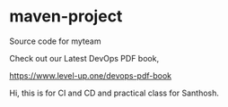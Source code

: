 # maven-project
Source code for myteam

Check out our Latest DevOps PDF book,

https://www.level-up.one/devops-pdf-book

Hi, this is for CI and CD
and practical class for Santhosh.

